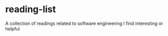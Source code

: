 # reading-list
A collection of readings related to software engineering I find interesting or helpful
